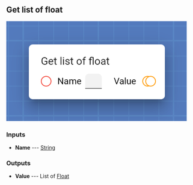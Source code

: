 ## Get list of float

![Get list of float](assets/img/cards/getFloat_n.png)




### Inputs


* **Name** --- [String](types/String.html)

  





### Outputs


* **Value** --- List of [Float](types/Float.html)

  




